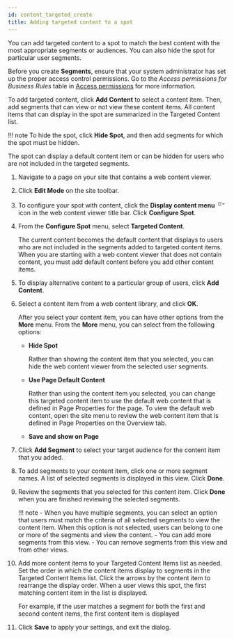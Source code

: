 ```yaml
---
id: content_targeted_create
title: Adding targeted content to a spot
---
```



You can add targeted content to a spot to match the best content with the most appropriate segments or audiences. You can also hide the spot for particular user segments.

Before you create **Segments**, ensure that your system administrator has set up the proper access control permissions. Go to the *Access permissions for Business Rules* table in [Access permissions](../../../../deploy_dx/manage/security/people/authorization/controlling_access/resources_roles/sec_acc_rights.md) for more information.

To add targeted content, click **Add Content** to select a content item. Then, add segments that can view or not view these content items. All content items that can display in the spot are summarized in the Targeted Content list.

!!! note
    To hide the spot, click **Hide Spot**, and then add segments for which the spot must be hidden.

The spot can display a default content item or can be hidden for users who are not included in the targeted segments.

1.  Navigate to a page on your site that contains a web content viewer.

2.  Click **Edit Mode** on the site toolbar.

3.  To configure your spot with content, click the **Display content menu** ![content menu](../../../../images/content_menu2.jpg) icon in the web content viewer title bar. Click **Configure Spot**.

4.  From the **Configure Spot** menu, select **Targeted Content**.

    The current content becomes the default content that displays to users who are not included in the segments added to targeted content items. When you are starting with a web content viewer that does not contain content, you must add default content before you add other content items.

5.  To display alternative content to a particular group of users, click **Add Content**.

6.  Select a content item from a web content library, and click **OK**.

    After you select your content item, you can have other options from the **More** menu. From the **More** menu, you can select from the following options:

    -   **Hide Spot**

        Rather than showing the content item that you selected, you can hide the web content viewer from the selected user segments.

    -   **Use Page Default Content**

        Rather than using the content item you selected, you can change this targeted content item to use the default web content that is defined in Page Properties for the page. To view the default web content, open the site menu to review the web content item that is defined in Page Properties on the Overview tab.

    -   **Save and show on Page**

7.  Click **Add Segment** to select your target audience for the content item that you added.

8.  To add segments to your content item, click one or more segment names. A list of selected segments is displayed in this view. Click **Done**.

9.  Review the segments that you selected for this content item. Click **Done** when you are finished reviewing the selected segments.

    !!! note
        -   When you have multiple segments, you can select an option that users must match the criteria of all selected segments to view the content item. When this option is not selected, users can belong to one or more of the segments and view the content.
        -   You can add more segments from this view.
        -   You can remove segments from this view and from other views.

10. Add more content items to your Targeted Content Items list as needed. Set the order in which the content items display to segments in the Targeted Content Items list. Click the arrows by the content item to rearrange the display order. When a user views this spot, the first matching content item in the list is displayed.

    For example, if the user matches a segment for both the first and second content items, the first content item is displayed

11. Click **Save** to apply your settings, and exit the dialog.


